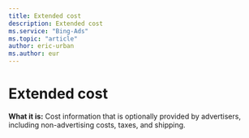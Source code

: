 ```yaml
---
title: Extended cost
description: Extended cost
ms.service: "Bing-Ads"
ms.topic: "article"
author: eric-urban
ms.author: eur
---
```


# Extended cost

**What it is:**    Cost information that is optionally provided by advertisers, including non-advertising costs, taxes, and shipping.



